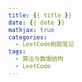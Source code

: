 ```yaml
---
title: {{ title }}
date: {{ date }}
mathjax: true
categories:
  - LeetCode刷题笔记
tags:
  - 算法与数据结构
  - LeetCode
---
```


